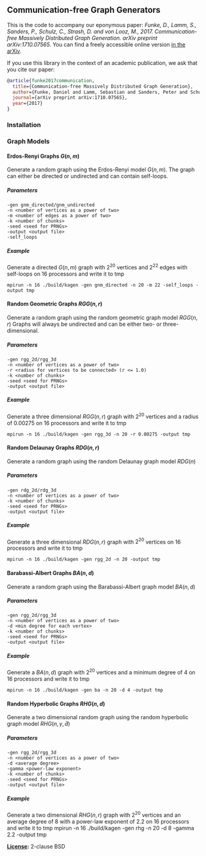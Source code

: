 ## Communication-free Graph Generators

This is the code to accompany our eponymous paper: *Funke, D., Lamm, S., Sanders, P., Schulz, C., Strash, D. and von Looz, M., 2017. Communication-free Massively Distributed Graph Generation. arXiv preprint arXiv:1710.07565.*
You can find a freely accessible online version [in the arXiv](https://arxiv.org/abs/1710.07565).

If you use this library in the context of an academic publication, we ask that you cite our paper:
```bibtex
@article{funke2017communication,
  title={Communication-free Massively Distributed Graph Generation},
  author={Funke, Daniel and Lamm, Sebastian and Sanders, Peter and Schulz, Christian and Strash, Darren and von Looz, Moritz},
  journal={arXiv preprint arXiv:1710.07565},
  year={2017}
}
```

### Installation

### Graph Models

#### Erdos-Renyi Graphs $G(n,m)$
Generate a random graph using the Erdos-Renyi model $G(n,m)$.
The graph can either be directed or undirected and can contain self-loops.

##### Parameters
```
-gen gnm_directed/gnm_undirected
-n <number of vertices as a power of two>
-m <number of edges as a power of two>
-k <number of chunks> 
-seed <seed for PRNGs>
-output <output file>
-self_loops 
```

##### Example
Generate a directed $G(n,m)$ graph with $2^20$ vertices and $2^22$ edges with self-loops on 16 processors and write it to tmp
```
mpirun -n 16 ./build/kagen -gen gnm_directed -n 20 -m 22 -self_loops -output tmp
```

#### Random Geometric Graphs $RGG(n,r)$
Generate a random graph using the random geometric graph model $RGG(n,r)$
Graphs will always be undirected and can be either two- or three-dimensional.
##### Parameters
```
-gen rgg_2d/rgg_3d
-n <number of vertices as a power of two>
-r <radius for vertices to be connected> (r <= 1.0)
-k <number of chunks>
-seed <seed for PRNGs>
-output <output file>
```

##### Example
Generate a three dimensional $RGG(n,r)$ graph with $2^20$ vertices and a radius of 0.00275 on 16 processors and write it to tmp
```
mpirun -n 16 ./build/kagen -gen rgg_3d -n 20 -r 0.00275 -output tmp
```

#### Random Delaunay Graphs $RDG(n,r)$
Generate a random graph using the random Delaunay graph model $RDG(n)$
##### Parameters
```
-gen rdg_2d/rdg_3d
-n <number of vertices as a power of two>
-k <number of chunks>
-seed <seed for PRNGs>
-output <output file>
```

##### Example
Generate a three dimensional $RDG(n,r)$ graph with $2^20$ vertices on 16 processors and write it to tmp
```
mpirun -n 16 ./build/kagen -gen rgg_2d -n 20 -output tmp
```

#### Barabassi-Albert Graphs $BA(n,d)$
Generate a random graph using the Barabassi-Albert graph model $BA(n,d)$
##### Parameters
```
-gen rgg_2d/rgg_3d
-n <number of vertices as a power of two>
-d <min degree for each vertex> 
-k <number of chunks>
-seed <seed for PRNGs>
-output <output file>
```

##### Example
Generate a $BA(n,d)$ graph with $2^20$ vertices and a minimum degree of 4 on 16 processors and write it to tmp
```
mpirun -n 16 ./build/kagen -gen ba -n 20 -d 4 -output tmp
```

#### Random Hyperbolic Graphs $RHG(n,d)$
Generate a two dimensional random graph using the random hyperbolic graph model $RHG(n,\gamma,\bar{d})$
##### Parameters
```
-gen rgg_2d/rgg_3d
-n <number of vertices as a power of two>
-d <average degree> 
-gamma <power-law exponent> 
-k <number of chunks>
-seed <seed for PRNGs>
-output <output file>
```

##### Example
Generate a two dimensional $RHG(n,r)$ graph with $2^20$ vertices and an average degree of 8 with a power-law exponent of 2.2 on 16 processors and write it to tmp
mpirun -n 16 ./build/kagen -gen rhg -n 20 -d 8 -gamma 2.2 -output tmp

**[License](/LICENSE):** 2-clause BSD
